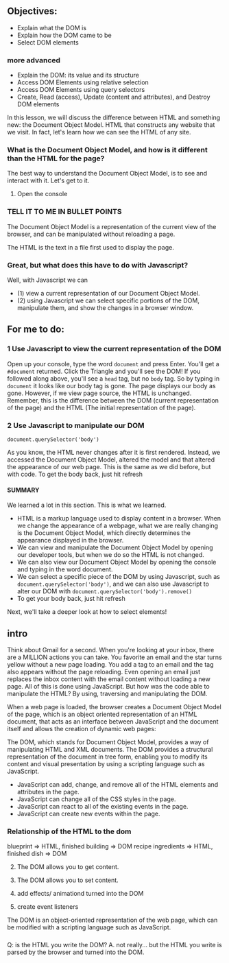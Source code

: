 
## Objectives: 
-  Explain what the DOM is
-  Explain how the DOM came to be
-  Select DOM elements

### more advanced

-  Explain the DOM: its value and its structure
-  Access DOM Elements using relative selection
-  Access DOM Elements using query selectors
-  Create, Read (access), Update (content and attributes), and Destroy DOM elements

In this lesson, we will discuss the difference between HTML and something new: the Document Object Model. HTML that constructs any website that we visit. In fact, let's learn how we can see the HTML of any site.

### What is the Document Object Model, and how is it different than the HTML for the page?

The best way to understand the Document Object Model, is to see and interact with it. Let's get to it.

1. Open the console

### TELL IT TO ME IN BULLET POINTS
The Document Object Model is a representation of the current view of the browser, and can be manipulated without reloading a page.

The HTML is the text in a file first used to display the page.

### Great, but what does this have to do with Javascript?

Well, with Javascript we can 
-  (1) view a current representation of our Document Object Model. 
-  (2) using Javascript we can  select specific portions of the DOM, manipulate them, and show the changes in a browser window.

## For me to do: 
### 1 Use Javascript to view the current representation of the DOM
Open up your console, type the word `document` and press Enter. You'll get a `#document` returned. Click the Triangle and you'll see the DOM! If you followed along above, you'll see a `head` tag, but no `body` tag. So by typing in `document` it looks like our body tag is gone. The page displays our body as gone. However, if we view page source, the HTML is unchanged. Remember, this is the difference between the DOM (current representation of the page) and the HTML (The initial representation of the page).

### 2 Use Javascript to manipulate our DOM

`document.querySelector('body')`

As you know, the HTML never changes after it is first rendered. Instead, we accessed the Document Object Model, altered the model and that altered the appearance of our web page. This is the same as we did before, but with code. To get the body back, just hit refresh

#### SUMMARY
We learned a lot in this section. This is what we learned.
-  HTML is a markup language used to display content in a browser. When we change the appearance of a webpage, what we are really changing is the Document Object Model, which directly determines the appearance displayed in the browser.
-  We can view and manipulate the Document Object Model by opening our developer tools, but when we do so the HTML is not changed.
-  We can also view our Document Object Model by opening the console and typing in the word document.
-  We can select a specific piece of the DOM by using Javascript, such as `document.querySelector('body')`, and we can also use Javascript to alter our DOM with `document.querySelector('body').remove()`
-  To get your body back, just hit refresh

Next, we'll take a deeper look at how to select elements!

## intro


Think about Gmail for a second. When you're looking at your inbox, there are a MILLION actions you can take. You favorite an email and the star turns yellow without a new page loading. You add a tag to an email and the tag also appears without the page reloading. Even opening an email just replaces the inbox content with the email content without loading a new page. All of this is done using JavaScript. But how was the code able to manipulate the HTML? By using, traversing and manipulating the DOM.

When a web page is loaded, the browser creates a Document Object Model of the page, which is an object oriented representation of an HTML document, that acts as an interface between JavaScript and the document itself and allows the creation of dynamic web pages:

The DOM, which stands for Document Object Model, provides a way of manipulating HTML and XML documents. The DOM provides a structural representation of the document in tree form, enabling you to modify its content and visual presentation by using a scripting language such as JavaScript.

-  JavaScript can add, change, and remove all of the HTML elements and attributes in the page.
-  JavaScript can change all of the CSS styles in the page.
-  JavaScript can react to all of the existing events in the page.
-  JavaScript can create new events within the page.

### Relationship of the HTML to the dom
blueprint => HTML, finished building => DOM
recipe ingredients => HTML, finished dish => DOM


2) The DOM allows you to get content.

3) The DOM allows you to set content.

4) add effects/ animationd turned into the DOM

5) create event listeners

The DOM is an object-oriented representation of the web page, which can be modified with a scripting language such as JavaScript.

#####
Q: is the HTML you write the DOM?
A. not really... but the HTML you write is parsed by the browser and turned into the DOM.



